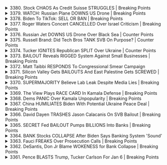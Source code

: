 <details>
<summary>3380. Stock CHAOS As Credit Suisse STRUGGLES | Breaking Points</summary><br>

<a href="https://www.youtube.com/watch?v=Umph8O7hgEA" target="_blank">
    <img src="https://img.youtube.com/vi/Umph8O7hgEA/maxresdefault.jpg" 
        alt="[Youtube]" width="200">
</a>

# Stock CHAOS As Credit Suisse STRUGGLES | Breaking Points


</details>

<details>
<summary>3379. WATCH: Russian Plane DOWNS US Drone | Breaking Points</summary><br>

<a href="https://www.youtube.com/watch?v=5LdJmW9GeLA" target="_blank">
    <img src="https://img.youtube.com/vi/5LdJmW9GeLA/maxresdefault.jpg" 
        alt="[Youtube]" width="200">
</a>

# WATCH: Russian Plane DOWNS US Drone | Breaking Points


</details>

<details>
<summary>3378. Biden To TikTok: SELL OR BAN | Breaking Points</summary><br>

<a href="https://www.youtube.com/watch?v=uORE6b76690" target="_blank">
    <img src="https://img.youtube.com/vi/uORE6b76690/maxresdefault.jpg" 
        alt="[Youtube]" width="200">
</a>

# Biden To TikTok: SELL OR BAN | Breaking Points


</details>

<details>
<summary>3377. Roger Waters Concert CANCELLED Over Israel Criticism | Breaking Points</summary><br>

<a href="https://www.youtube.com/watch?v=MCvsnlt3-nI" target="_blank">
    <img src="https://img.youtube.com/vi/MCvsnlt3-nI/maxresdefault.jpg" 
        alt="[Youtube]" width="200">
</a>

# Roger Waters Concert CANCELLED Over Israel Criticism | Breaking Points


</details>

<details>
<summary>3376. Russian Jet DOWNS US Drone Over Black Sea | Counter Points</summary><br>

<a href="https://www.youtube.com/watch?v=xBWR5eqAYa4" target="_blank">
    <img src="https://img.youtube.com/vi/xBWR5eqAYa4/maxresdefault.jpg" 
        alt="[Youtube]" width="200">
</a>

# Russian Jet DOWNS US Drone Over Black Sea | Counter Points


</details>

<details>
<summary>3375. Russell Brand: Did Tech Bros TANK SVB On Purpose? | Counter Points</summary><br>

<a href="https://www.youtube.com/watch?v=3DlKbeQWH_0" target="_blank">
    <img src="https://img.youtube.com/vi/3DlKbeQWH_0/maxresdefault.jpg" 
        alt="[Youtube]" width="200">
</a>

# Russell Brand: Did Tech Bros TANK SVB On Purpose? | Counter Points


</details>

<details>
<summary>3374. Tucker IGNITES Republican SPLIT Over Ukraine | Counter Points</summary><br>

<a href="https://www.youtube.com/watch?v=PPBEyxTfIZs" target="_blank">
    <img src="https://img.youtube.com/vi/PPBEyxTfIZs/maxresdefault.jpg" 
        alt="[Youtube]" width="200">
</a>

# Tucker IGNITES Republican SPLIT Over Ukraine | Counter Points


</details>

<details>
<summary>3373. BAILOUT Reveals RIGGED System Against Small Businesses | Breaking Points</summary><br>

<a href="https://www.youtube.com/watch?v=BPceUvVD05k" target="_blank">
    <img src="https://img.youtube.com/vi/BPceUvVD05k/maxresdefault.jpg" 
        alt="[Youtube]" width="200">
</a>

# BAILOUT Reveals RIGGED System Against Small Businesses | Breaking Points


</details>

<details>
<summary>3372. Matt Taibbi RESPONDS To Congressional Smear Campaign</summary><br>

<a href="https://www.youtube.com/watch?v=eYZ7UojvA78" target="_blank">
    <img src="https://img.youtube.com/vi/eYZ7UojvA78/maxresdefault.jpg" 
        alt="[Youtube]" width="200">
</a>

# Matt Taibbi RESPONDS To Congressional Smear Campaign


</details>

<details>
<summary>3371. Silicon Valley Gets BAILOUTS And East Palestine Gets SCREWED | Breaking Points</summary><br>

<a href="https://www.youtube.com/watch?v=Zb0-kHQEL1Q" target="_blank">
    <img src="https://img.youtube.com/vi/Zb0-kHQEL1Q/maxresdefault.jpg" 
        alt="[Youtube]" width="200">
</a>

# Silicon Valley Gets BAILOUTS And East Palestine Gets SCREWED | Breaking Points


</details>

<details>
<summary>3370. SUPERMAJORITY Believe Lab Leak Despite Media Lies | Breaking Points</summary><br>

<a href="https://www.youtube.com/watch?v=9WzeV_OHOL0" target="_blank">
    <img src="https://img.youtube.com/vi/9WzeV_OHOL0/maxresdefault.jpg" 
        alt="[Youtube]" width="200">
</a>

# SUPERMAJORITY Believe Lab Leak Despite Media Lies | Breaking Points


</details>

<details>
<summary>3369. The View Plays RACE CARD In Kamala Defense | Breaking Points</summary><br>

<a href="https://www.youtube.com/watch?v=5GOheT8dlaQ" target="_blank">
    <img src="https://img.youtube.com/vi/5GOheT8dlaQ/maxresdefault.jpg" 
        alt="[Youtube]" width="200">
</a>

# The View Plays RACE CARD In Kamala Defense | Breaking Points


</details>

<details>
<summary>3368. Dems PANIC Over Kamala Unpopularity | Breaking Points</summary><br>

<a href="https://www.youtube.com/watch?v=gU-FegyRZyU" target="_blank">
    <img src="https://img.youtube.com/vi/gU-FegyRZyU/maxresdefault.jpg" 
        alt="[Youtube]" width="200">
</a>

# Dems PANIC Over Kamala Unpopularity | Breaking Points


</details>

<details>
<summary>3367. China HUMILIATES Biden With Potential Ukraine Peace Deal | Breaking Points</summary><br>

<a href="https://www.youtube.com/watch?v=5qq4BboSWtk" target="_blank">
    <img src="https://img.youtube.com/vi/5qq4BboSWtk/maxresdefault.jpg" 
        alt="[Youtube]" width="200">
</a>

# China HUMILIATES Biden With Potential Ukraine Peace Deal | Breaking Points


</details>

<details>
<summary>3366. David Dayen TRASHES Jason Calacanis On SVB Bailout | Breaking Points</summary><br>

<a href="https://www.youtube.com/watch?v=hJLz0kHKi0o" target="_blank">
    <img src="https://img.youtube.com/vi/hJLz0kHKi0o/maxresdefault.jpg" 
        alt="[Youtube]" width="200">
</a>

# David Dayen TRASHES Jason Calacanis On SVB Bailout | Breaking Points


</details>

<details>
<summary>3365. SECRET Fed BAILOUT Pumps BILLIONS Into Banks | Breaking Points</summary><br>

<a href="https://www.youtube.com/watch?v=Lj5BE951aP8" target="_blank">
    <img src="https://img.youtube.com/vi/Lj5BE951aP8/maxresdefault.jpg" 
        alt="[Youtube]" width="200">
</a>

# SECRET Fed BAILOUT Pumps BILLIONS Into Banks | Breaking Points


</details>

<details>
<summary>3364. BANK Stocks COLLAPSE After Biden Says Banking System 'Sound'</summary><br>

<a href="https://www.youtube.com/watch?v=agoyiHYHezU" target="_blank">
    <img src="https://img.youtube.com/vi/agoyiHYHezU/maxresdefault.jpg" 
        alt="[Youtube]" width="200">
</a>

# BANK Stocks COLLAPSE After Biden Says Banking System 'Sound'


</details>

<details>
<summary>3363. Fauci FREAKS Over Prosecution Calls | Breaking Points</summary><br>

<a href="https://www.youtube.com/watch?v=D39Km_jUpyQ" target="_blank">
    <img src="https://img.youtube.com/vi/D39Km_jUpyQ/maxresdefault.jpg" 
        alt="[Youtube]" width="200">
</a>

# Fauci FREAKS Over Prosecution Calls | Breaking Points


</details>

<details>
<summary>3362. DeSantis, Don Jr Blame WOKENESS for Bank Collapse | Breaking Points</summary><br>

<a href="https://www.youtube.com/watch?v=YS4vnc-Wpgg" target="_blank">
    <img src="https://img.youtube.com/vi/YS4vnc-Wpgg/maxresdefault.jpg" 
        alt="[Youtube]" width="200">
</a>

# DeSantis, Don Jr Blame WOKENESS for Bank Collapse | Breaking Points


</details>

<details>
<summary>3361. Pence BLASTS Trump, Tucker Carlson For Jan 6 | Breaking Points</summary><br>

<a href="https://www.youtube.com/watch?v=vj15_wLc9r8" target="_blank">
    <img src="https://img.youtube.com/vi/vj15_wLc9r8/maxresdefault.jpg" 
        alt="[Youtube]" width="200">
</a>

# Pence BLASTS Trump, Tucker Carlson For Jan 6 | Breaking Points


</details>

